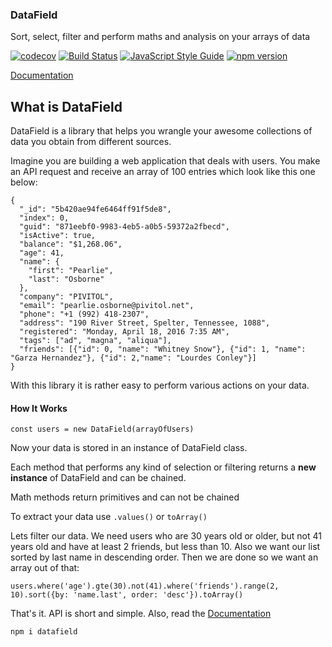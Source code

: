 ### DataField
Sort, select, filter and perform maths and analysis on your arrays of data

[![codecov](https://codecov.io/gh/tomkallen/datafield/branch/master/graph/badge.svg)](https://codecov.io/gh/tomkallen/datafield)
[![Build Status](https://travis-ci.org/tomkallen/datafield.svg?branch=master)](https://travis-ci.org/tomkallen/datafield)
[![JavaScript Style Guide](https://img.shields.io/badge/code_style-standard-brightgreen.svg)](https://standardjs.com)
[![npm version](https://badge.fury.io/js/datafield.svg)](https://badge.fury.io/js/datafield)


[Documentation](https://tomkallen.github.io/datafield/)

## What is DataField

DataField is a library that helps you wrangle your awesome collections of data you obtain from different sources.

Imagine you are building a web application that deals with users. You make an API request and receive an array of 100 entries which look like this one below:

    {
      "_id": "5b420ae94fe6464ff91f5de8",
      "index": 0,
      "guid": "871eebf0-9983-4eb5-a0b5-59372a2fbecd",
      "isActive": true,
      "balance": "$1,268.06",
      "age": 41,
      "name": {
        "first": "Pearlie",
        "last": "Osborne"
      },
      "company": "PIVITOL",
      "email": "pearlie.osborne@pivitol.net",
      "phone": "+1 (992) 418-2307",
      "address": "190 River Street, Spelter, Tennessee, 1088",
      "registered": "Monday, April 18, 2016 7:35 AM",
      "tags": ["ad", "magna", "aliqua"],
      "friends": [{"id": 0, "name": "Whitney Snow"}, {"id": 1, "name": "Garza Hernandez"}, {"id": 2,"name": "Lourdes Conley"}]
    } 
      

With this library it is rather easy to perform various actions on your data.

#### How It Works

    const users = new DataField(arrayOfUsers)

Now your data is stored in an instance of DataField class.

Each method that performs any kind of selection or filtering returns a **new instance** of DataField and can be chained.

Math methods return primitives and can not be chained

To extract your data use `.values()` or `toArray()`

  
Lets filter our data. We need users who are 30 years old or older, but not 41 years old and have at least 2 friends, but less than 10. Also we want our list sorted by last name in descending order. Then we are done so we want an array out of that:

    users.where('age').gte(30).not(41).where('friends').range(2, 10).sort({by: 'name.last', order: 'desc'}).toArray()

That's it. API is short and simple.
Also, read the [Documentation](https://tomkallen.github.io/datafield/)

`npm i datafield`
